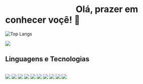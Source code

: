 
<h1>&emsp;&emsp;&emsp;&emsp;&emsp;&emsp;&emsp;&emsp;Olá, prazer em conhecer voçê! 🙂</h1>

<div style="display: inline block">
  
  ![Top Langs](https://github-readme-stats.vercel.app/api/top-langs/?username=DanielJunkes&layout=compact)
  
  <img src=https://user-images.githubusercontent.com/74038190/212751818-13da6fd2-27ca-45c4-9c64-3940ccfa6fd3.gif>
</div>

<h2>Linguagens e Tecnologias</h2>

<div style="display: inline block"><br> 
  <img src=https://img.shields.io/badge/Python-3776AB?style=for-the-badge&logo=python&logoColor=white>
  <img src=https://img.shields.io/badge/HTML-239120?style=for-the-badge&logo=html5&logoColor=white)>
  <img src=https://img.shields.io/badge/CSS-239120?&style=for-the-badge&logo=css3&logoColor=white>
  <img src=https://img.shields.io/badge/JavaScript-F7DF1E?style=for-the-badge&logo=javascript&logoColor=black>
  <img src=https://img.shields.io/badge/Java-ED8B00?style=for-the-badge&logo=openjdk&logoColor=white>
  <img src=https://img.shields.io/badge/React-20232A?style=for-the-badge&logo=react&logoColor=61DAFB>
  <img src=https://img.shields.io/badge/Spring-6DB33F?style=for-the-badge&logo=spring&logoColor=white>
  <img src=https://img.shields.io/badge/MySQL-00000F?style=for-the-badge&logo=mysql&logoColor=white>
  <img src=https://img.shields.io/badge/PostgreSQL-316192?style=for-the-badge&logo=postgresql&logoColor=white>
  <img src=https://img.shields.io/badge/MongoDB-4EA94B?style=for-the-badge&logo=mongodb&logoColor=white>
  <img scr=https://img.shields.io/badge/SQLite-07405E?style=for-the-badge&logo=sqlite&logoColor=white>
</div>

